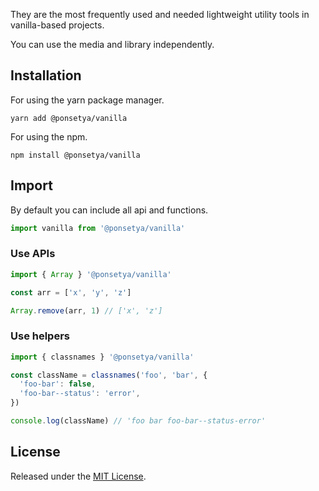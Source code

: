 They are the most frequently used and needed lightweight utility tools in vanilla-based projects.

You can use the media and library independently.

## Installation

For using the yarn package manager.

```shell
yarn add @ponsetya/vanilla
```

For using the npm.

```shell
npm install @ponsetya/vanilla
```

## Import

By default you can include all api and functions.

```ts
import vanilla from '@ponsetya/vanilla'
```

### Use APIs

```ts
import { Array } '@ponsetya/vanilla'

const arr = ['x', 'y', 'z']

Array.remove(arr, 1) // ['x', 'z']
```

### Use helpers

```ts
import { classnames } '@ponsetya/vanilla'

const className = classnames('foo', 'bar', {
  'foo-bar': false,
  'foo-bar--status': 'error',
})

console.log(className) // 'foo bar foo-bar--status-error'
```

## License 

Released under the [MIT License](http://www.opensource.org/licenses/mit-license.php).
